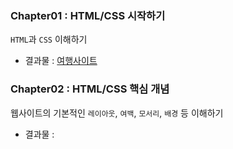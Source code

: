 <h3>Chapter01 : HTML/CSS 시작하기</h3>

`HTML`과 `CSS` 이해하기

- 결과물 : [여행사이트](https://sincerity.tistory.com/74)


<h3>Chapter02 : HTML/CSS 핵심 개념</h3>

웹사이트의 기본적인 `레이아웃`, `여백`, `모서리`, `배경` 등 이해하기

- 결과물 : 